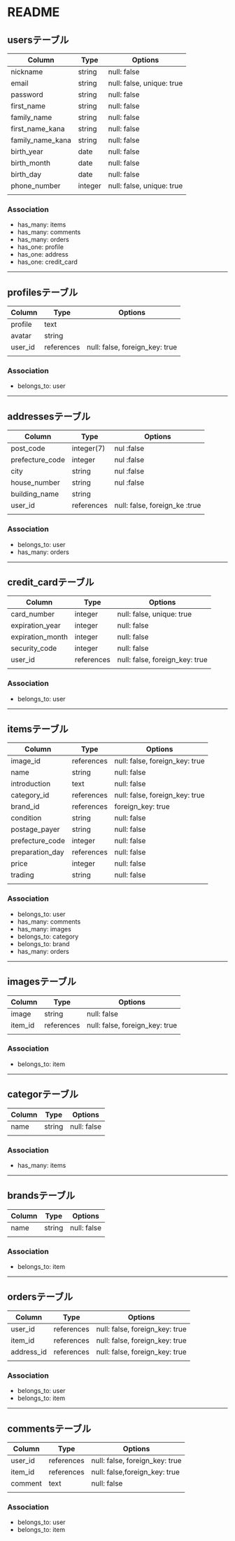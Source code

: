 # README

## usersテーブル

| Column           | Type    | Options                   |
| ---------------- | ------- | ------------------------- |
| nickname         | string  | null: false               |
| email            | string  | null: false, unique: true |
| password         | string  | null: false               |
| first_name       | string  | null: false               |
| family_name      | string  | null: false               |
| first_name_kana  | string  | null: false               |
| family_name_kana | string  | null: false               |
| birth_year       | date    | null: false               |
| birth_month      | date    | null: false               |
| birth_day        | date    | null: false               |
| phone_number     | integer | null: false, unique: true |
|                  |         |                           |

### Association

- has_many: items
- has_many: comments
- has_many: orders
- has_one: profile
- has_one: address
- has_one: credit_card

---

## profilesテーブル

| Column  | Type       | Options                        |
| ------- | ---------- | ------------------------------ |
| profile | text       |                                |
| avatar  | string     |                                |
| user_id | references | null: false, foreign_key: true |
|         |            |                                |

### Association

- belongs_to: user

---

## addressesテーブル

| Column                       | Type       | Options                        |
| ---------------------------- | ---------- | ------------------------------ |
| post_code                    | integer(7) | nul  :false                    |
| prefecture_code              | integer    | nul  :false                    |
| city                         | string     | nul  :false                    |
| house_number                 | string     | nul  :false                    |
| building_name                | string     |                                |
| user_id                      | references | null: false, foreign_ke  :true |
|                              |            |                                |

### Association

- belongs_to: user
- has_many: orders

---

## credit_cardテーブル

| Column           | Type       | Options                        |
| ---------------- | ---------- | ------------------------------ |
| card_number      | integer    | null: false, unique: true      |
| expiration_year  | integer    | null: false                    |
| expiration_month | integer    | null: false                    |
| security_code    | integer    | null: false                    |
| user_id          | references | null: false, foreign_key: true |
|                  |            |                                |

### Association

- belongs_to: user

---

## itemsテーブル

| Column          | Type       | Options                        |
| --------------- | ---------- | ------------------------------ |
| image_id        | references | null: false, foreign_key: true |
| name            | string     | null: false                    |
| introduction    | text       | null: false                    |
| category_id     | references | null: false, foreign_key: true |
| brand_id        | references | foreign_key: true              |
| condition       | string     | null: false                    |
| postage_payer   | string     | null: false                    |
| prefecture_code | integer    | null: false                    |
| preparation_day | references | null: false                    |
| price           | integer    | null: false                    |
| trading         | string     | null: false                    |
|                 |            |                                |

### Association

- belongs_to: user
- has_many: comments
- has_many: images
- belongs_to: category
- belongs_to: brand
- has_many: orders

---

## imagesテーブル

| Column          | Type       | Options                        |
| --------------- | ---------- | ------------------------------ |
| image           | string     | null: false                    |
| item_id         | references | null: false, foreign_key: true |
|                 |            |                                |

### Association
- belongs_to: item

---

## categorテーブル

| Column  | Type      | Options                        |
| ------- | --------- | ------------------------------ |
| name    | string    | null: false                    |
|         |           |                                |

### Association
- has_many: items

---

## brandsテーブル

| Column          | Type       | Options                        |
| --------------- | ---------- | ------------------------------ |
| name            | string     | null: false                    |
|                 |            |                                |

### Association
- belongs_to: item

---

## ordersテーブル

| Column     | Type       | Options                        |
| ---------- | ---------- | ------------------------------ |
| user_id    | references | null: false, foreign_key: true |
| item_id    | references | null: false, foreign_key: true |
| address_id | references | null: false, foreign_key: true |
|            |            |                                |

### Association

- belongs_to: user
- belongs_to: item

---

## commentsテーブル

| Column  | Type       | Options                        |
| ------- | ---------- | ------------------------------ |
| user_id | references | null: false, foreign_key: true |
| item_id | references | null: false,foreign_key: true  |
| comment | text       | null: false                    |
|         |            |                                |

### Association

- belongs_to: user
- belongs_to: item